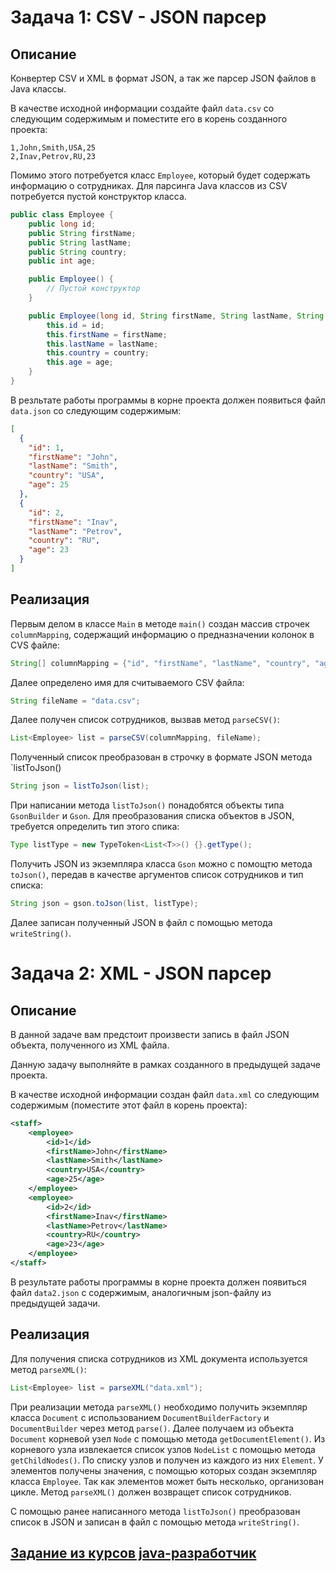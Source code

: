 # Задача 1: CSV - JSON парсер

## Описание
Конвертер CSV и XML в формат JSON, а так же парсер JSON файлов в Java классы.

В качестве исходной информации создайте файл `data.csv` со следующим содержимым и поместите его в корень созданного проекта:
```csv
1,John,Smith,USA,25
2,Inav,Petrov,RU,23
```
Помимо этого потребуется класс `Employee`, который будет содержать информацию о сотрудниках. Для парсинга Java классов из CSV потребуется пустой конструктор класса.
```java
public class Employee {
    public long id;
    public String firstName;
    public String lastName;
    public String country;
    public int age;

    public Employee() {
        // Пустой конструктор
    }

    public Employee(long id, String firstName, String lastName, String country, int age) {
        this.id = id;
        this.firstName = firstName;
        this.lastName = lastName;
        this.country = country;
        this.age = age;
    }   
}
``` 
В резльтате работы программы в корне проекта должен появиться файл `data.json` со следующим содержимым:
```json
[
  {
    "id": 1,
    "firstName": "John",
    "lastName": "Smith",
    "country": "USA",
    "age": 25
  },
  {
    "id": 2,
    "firstName": "Inav",
    "lastName": "Petrov",
    "country": "RU",
    "age": 23
  }
]
```

## Реализация
Первым делом в классе `Main` в методе `main()` создан массив строчек `columnMapping`, содержащий информацию о предназначении колонок в CVS файле:
```java
String[] columnMapping = {"id", "firstName", "lastName", "country", "age"};
```
Далее определено имя для считываемого CSV файла:
```java
String fileName = "data.csv";
```
Далее получен список сотрудников, вызвав метод `parseCSV()`:
```java
List<Employee> list = parseCSV(columnMapping, fileName);
```

Полученный список преобразован в строчку в формате JSON  метода `listToJson()
```java
String json = listToJson(list);
```
При написании метода `listToJson()` понадобятся объекты типа `GsonBuilder` и `Gson`. Для преобразования списка объектов в JSON, требуется определить тип этого спика:
```java
Type listType = new TypeToken<List<T>>() {}.getType();
```
Получить JSON из экземпляра класса `Gson` можно с помощтю метода `toJson()`, передав в качестве аргументов список сотрудников и тип списка:
```java
String json = gson.toJson(list, listType);
```
Далее записан полученный JSON в файл с помощью метода `writeString()`.


# Задача 2: XML - JSON парсер

## Описание
В данной задаче вам предстоит произвести запись в файл JSON объекта, полученного из XML файла.

Данную задачу выполняйте в рамках созданного в предыдущей задаче проекта.

В качестве исходной информации создан файл `data.xml` со следующим содержимым (поместите этот файл в корень проекта):
```xml
<staff>
    <employee>
        <id>1</id>
        <firstName>John</firstName>
        <lastName>Smith</lastName>
        <country>USA</country>
        <age>25</age>
    </employee>
    <employee>
        <id>2</id>
        <firstName>Inav</firstName>
        <lastName>Petrov</lastName>
        <country>RU</country>
        <age>23</age>
    </employee>
</staff>
```
В резyльтате работы программы в корне проекта должен появиться файл `data2.json` с содержимым, аналогичным json-файлу из предыдущей задачи.

## Реализация
Для получения списка сотрудников из XML документа используется метод `parseXML()`:
```java
List<Employee> list = parseXML("data.xml");
```
При реализации метода `parseXML()` необходимо получить экземпляр класса `Document` с использованием `DocumentBuilderFactory` и `DocumentBuilder` через метод `parse()`. Далее получаем из объекта `Document` корневой узел `Node` с помощью метода `getDocumentElement()`. Из корневого узла извлекается список узлов `NodeList` с помощью метода `getChildNodes()`. По списку узлов и получен из каждого из них `Element`. У элементов получены значения, с помощью которых создан экземпляр класса `Employee`. Так как элементов может быть несколько, организован цикле. Метод `parseXML()` должен возвращет список сотрудников. 

С помощью ранее написанного метода `listToJson()` преобразован список в JSON и записан в файл c помощью метода `writeString()`.



## [Задание из курсов java-разработчик](https://github.com/netology-code/jd-homeworks/blob/master/special_files/task1/README.md)
